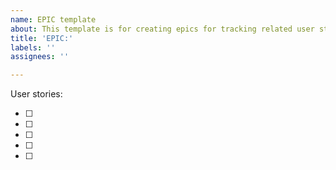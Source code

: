 ```yaml
---
name: EPIC template
about: This template is for creating epics for tracking related user stories.
title: 'EPIC:'
labels: ''
assignees: ''

---
```


User stories:

* [ ]
* [ ]
* [ ]
* [ ]
* [ ]

